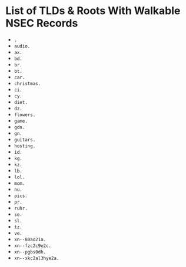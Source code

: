 # List of TLDs & Roots With Walkable NSEC Records

* `.`
* `audio.`
* `ax.`
* `bd.`
* `br.`
* `bt.`
* `car.`
* `christmas.`
* `ci.`
* `cy.`
* `diet.`
* `dz.`
* `flowers.`
* `game.`
* `gdn.`
* `gn.`
* `guitars.`
* `hosting.`
* `id.`
* `kg.`
* `kz.`
* `lb.`
* `lol.`
* `mom.`
* `nu.`
* `pics.`
* `pr.`
* `ruhr.`
* `se.`
* `sl.`
* `tz.`
* `ve.`
* `xn--80ao21a.`
* `xn--fzc2c9e2c.`
* `xn--pgbs0dh.`
* `xn--xkc2al3hye2a.`
